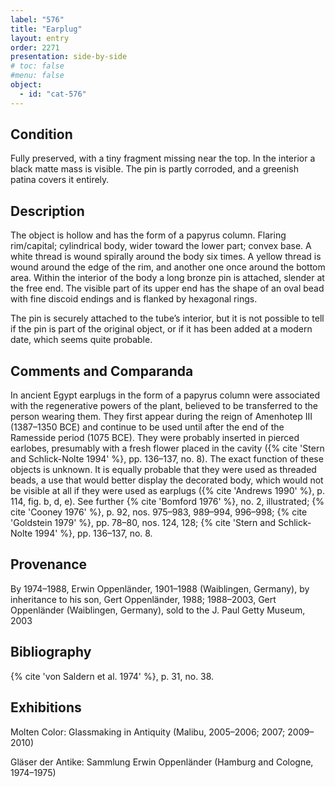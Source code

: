 ```yaml
---
label: "576"
title: "Earplug"
layout: entry
order: 2271
presentation: side-by-side
# toc: false
#menu: false 
object:
  - id: "cat-576"
---
```


## Condition

Fully preserved, with a tiny fragment missing near the top. In the interior a black matte mass is visible. The pin is partly corroded, and a greenish patina covers it entirely.

## Description

The object is hollow and has the form of a papyrus column. Flaring rim/capital; cylindrical body, wider toward the lower part; convex base. A white thread is wound spirally around the body six times. A yellow thread is wound around the edge of the rim, and another one once around the bottom area. Within the interior of the body a long bronze pin is attached, slender at the free end. The visible part of its upper end has the shape of an oval bead with fine discoid endings and is flanked by hexagonal rings.

The pin is securely attached to the tube’s interior, but it is not possible to tell if the pin is part of the original object, or if it has been added at a modern date, which seems quite probable.

## Comments and Comparanda

In ancient Egypt earplugs in the form of a papyrus column were associated with the regenerative powers of the plant, believed to be transferred to the person wearing them. They first appear during the reign of Amenhotep III (1387–1350 BCE) and continue to be used until after the end of the Ramesside period (1075 BCE). They were probably inserted in pierced earlobes, presumably with a fresh flower placed in the cavity ({% cite 'Stern and Schlick-Nolte 1994' %}, pp. 136–137, no. 8). The exact function of these objects is unknown. It is equally probable that they were used as threaded beads, a use that would better display the decorated body, which would not be visible at all if they were used as earplugs ({% cite 'Andrews 1990' %}, p. 114, fig. b, d, e). See further {% cite 'Bomford 1976' %}, no. 2, illustrated; {% cite 'Cooney 1976' %}, p. 92, nos. 975–983, 989–994, 996–998; {% cite 'Goldstein 1979' %}, pp. 78–80, nos. 124, 128; {% cite 'Stern and Schlick-Nolte 1994' %}, pp. 136–137, no. 8.

## Provenance

By 1974–1988, Erwin Oppenländer, 1901–1988 (Waiblingen, Germany), by inheritance to his son, Gert Oppenländer, 1988; 1988–2003, Gert Oppenländer (Waiblingen, Germany), sold to the J. Paul Getty Museum, 2003

## Bibliography

{% cite 'von Saldern et al. 1974' %}, p. 31, no. 38.

## Exhibitions

Molten Color: Glassmaking in Antiquity (Malibu, 2005–2006; 2007; 2009–2010)

Gläser der Antike: Sammlung Erwin Oppenländer (Hamburg and Cologne, 1974–1975)